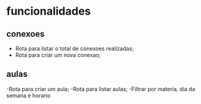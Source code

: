 # funcionalidades
## conexoes 

- Rota para listar o total de conexoes realizadas;
- Rota para criar um nova conexao;
## aulas 

-Rota para criar um aula;
-Rota para listar aulas;
  -Filtrar por materia, dia da semana e horario
